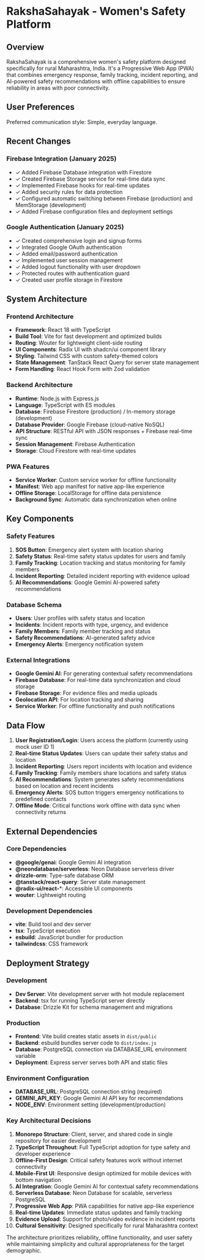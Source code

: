 # RakshaSahayak - Women's Safety Platform

## Overview

RakshaSahayak is a comprehensive women's safety platform designed specifically for rural Maharashtra, India. It's a Progressive Web App (PWA) that combines emergency response, family tracking, incident reporting, and AI-powered safety recommendations with offline capabilities to ensure reliability in areas with poor connectivity.

## User Preferences

Preferred communication style: Simple, everyday language.

## Recent Changes

### Firebase Integration (January 2025)
- ✓ Added Firebase Database integration with Firestore
- ✓ Created Firebase Storage service for real-time data sync
- ✓ Implemented Firebase hooks for real-time updates
- ✓ Added security rules for data protection
- ✓ Configured automatic switching between Firebase (production) and MemStorage (development)
- ✓ Added Firebase configuration files and deployment settings

### Google Authentication (January 2025)
- ✓ Created comprehensive login and signup forms
- ✓ Integrated Google OAuth authentication
- ✓ Added email/password authentication
- ✓ Implemented user session management
- ✓ Added logout functionality with user dropdown
- ✓ Protected routes with authentication guard
- ✓ Created user profile storage in Firestore

## System Architecture

### Frontend Architecture
- **Framework**: React 18 with TypeScript
- **Build Tool**: Vite for fast development and optimized builds
- **Routing**: Wouter for lightweight client-side routing
- **UI Components**: Radix UI with shadcn/ui component library
- **Styling**: Tailwind CSS with custom safety-themed colors
- **State Management**: TanStack React Query for server state management
- **Form Handling**: React Hook Form with Zod validation

### Backend Architecture
- **Runtime**: Node.js with Express.js
- **Language**: TypeScript with ES modules
- **Database**: Firebase Firestore (production) / In-memory storage (development)
- **Database Provider**: Google Firebase (cloud-native NoSQL)
- **API Structure**: RESTful API with JSON responses + Firebase real-time sync
- **Session Management**: Firebase Authentication
- **Storage**: Cloud Firestore with real-time updates

### PWA Features
- **Service Worker**: Custom service worker for offline functionality
- **Manifest**: Web app manifest for native app-like experience
- **Offline Storage**: LocalStorage for offline data persistence
- **Background Sync**: Automatic data synchronization when online

## Key Components

### Safety Features
1. **SOS Button**: Emergency alert system with location sharing
2. **Safety Status**: Real-time safety status updates for users and family
3. **Family Tracking**: Location tracking and status monitoring for family members
4. **Incident Reporting**: Detailed incident reporting with evidence upload
5. **AI Recommendations**: Google Gemini AI-powered safety recommendations

### Database Schema
- **Users**: User profiles with safety status and location
- **Incidents**: Incident reports with type, urgency, and evidence
- **Family Members**: Family member tracking and status
- **Safety Recommendations**: AI-generated safety advice
- **Emergency Alerts**: Emergency notification system

### External Integrations
- **Google Gemini AI**: For generating contextual safety recommendations
- **Firebase Database**: For real-time data synchronization and cloud storage
- **Firebase Storage**: For evidence files and media uploads
- **Geolocation API**: For location tracking and sharing
- **Service Worker**: For offline functionality and push notifications

## Data Flow

1. **User Registration/Login**: Users access the platform (currently using mock user ID 1)
2. **Real-time Status Updates**: Users can update their safety status and location
3. **Incident Reporting**: Users report incidents with location and evidence
4. **Family Tracking**: Family members share locations and safety status
5. **AI Recommendations**: System generates safety recommendations based on location and recent incidents
6. **Emergency Alerts**: SOS button triggers emergency notifications to predefined contacts
7. **Offline Mode**: Critical functions work offline with data sync when connectivity returns

## External Dependencies

### Core Dependencies
- **@google/genai**: Google Gemini AI integration
- **@neondatabase/serverless**: Neon Database serverless driver
- **drizzle-orm**: Type-safe database ORM
- **@tanstack/react-query**: Server state management
- **@radix-ui/react-***: Accessible UI components
- **wouter**: Lightweight routing

### Development Dependencies
- **vite**: Build tool and dev server
- **tsx**: TypeScript execution
- **esbuild**: JavaScript bundler for production
- **tailwindcss**: CSS framework

## Deployment Strategy

### Development
- **Dev Server**: Vite development server with hot module replacement
- **Backend**: tsx for running TypeScript server directly
- **Database**: Drizzle Kit for schema management and migrations

### Production
- **Frontend**: Vite build creates static assets in `dist/public`
- **Backend**: esbuild bundles server code to `dist/index.js`
- **Database**: PostgreSQL connection via DATABASE_URL environment variable
- **Deployment**: Express server serves both API and static files

### Environment Configuration
- **DATABASE_URL**: PostgreSQL connection string (required)
- **GEMINI_API_KEY**: Google Gemini AI API key for recommendations
- **NODE_ENV**: Environment setting (development/production)

### Key Architectural Decisions

1. **Monorepo Structure**: Client, server, and shared code in single repository for easier development
2. **TypeScript Throughout**: Full TypeScript adoption for type safety and developer experience
3. **Offline-First Design**: Critical safety features work without internet connectivity
4. **Mobile-First UI**: Responsive design optimized for mobile devices with bottom navigation
5. **AI Integration**: Google Gemini AI for contextual safety recommendations
6. **Serverless Database**: Neon Database for scalable, serverless PostgreSQL
7. **Progressive Web App**: PWA capabilities for native app-like experience
8. **Real-time Updates**: Immediate status updates and family tracking
9. **Evidence Upload**: Support for photo/video evidence in incident reports
10. **Cultural Sensitivity**: Designed specifically for rural Maharashtra context

The architecture prioritizes reliability, offline functionality, and user safety while maintaining simplicity and cultural appropriateness for the target demographic.